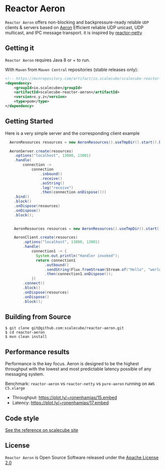 # Reactor Aeron

`Reactor Aeron` offers non-blocking and backpressure-ready relable `UDP`
clients & servers based on [Aeron](https://github.com/real-logic/aeron) Efficient reliable UDP unicast, UDP multicast, and IPC message transport. it is inspired by [reactor-netty](https://github.com/reactor/reactor-netty)

## Getting it
`Reactor Aeron` requires Java 8 or + to run.

With `Maven` from `Maven Central` repositories (stable releases only):

```xml
<!-- https://mvnrepository.com/artifact/io.scalecube/scalecube-reactor-aeron -->
<dependency>
    <groupId>io.scalecube</groupId>
    <artifactId>scalecube-reactor-aeron</artifactId>
    <version>x.y.z</version>
    <type>pom</type>
</dependency>

```

## Getting Started

Here is a very simple server and the corresponding client example

```java
  AeronResources resources = new AeronResources().useTmpDir().start().block();

  AeronServer.create(resources)
    .options("localhost", 13000, 13001)
    .handle(
        connection ->
            connection
                .inbound()
                .receive()
                .asString()
                .log("receive")
                .then(connection.onDispose()))
    .bind()
    .block()
    .onDispose(resources)
    .onDispose()
    .block();
    
```

```java
    AeronResources resources = new AeronResources().useTmpDir().start().block();

    AeronClient.create(resources)
        .options("localhost", 13000, 13001)
        .handle(
            connection1 -> {
              System.out.println("Handler invoked");
              return connection1
                  .outbound()
                  .sendString(Flux.fromStream(Stream.of("Hello", "world!")).log("send"))
                  .then(connection1.onDispose());
            })
        .connect()
        .block()
        .onDispose(resources)
        .onDispose()
        .block();
```

## Building from Source

```console
$ git clone git@github.com:scalecube/reactor-aeron.git
$ cd reactor-aeron
$ mvn clean install
```

## Performance results

Performance is the key focus. Aeron is designed to be the highest throughput with the lowest and most predictable latency possible of any messaging system.

Benchmark: `reactor-aeron` vs `reactor-netty` vs `pure-aeron` running on `AWS` `C5.xlarge`

- Throughput: https://plot.ly/~ronenhamias/15.embed
- Latency: https://plot.ly/~ronenhamias/17.embed

## Code style

[See the reference on scalecube site](https://github.com/scalecube/scalecube-parent/blob/develop/DEVELOPMENT.md#setting-up-development-environment) 

## License

`Reactor Aeron` is Open Source Software released under the [Apache License 2.0](https://www.apache.org/licenses/LICENSE-2.0)
